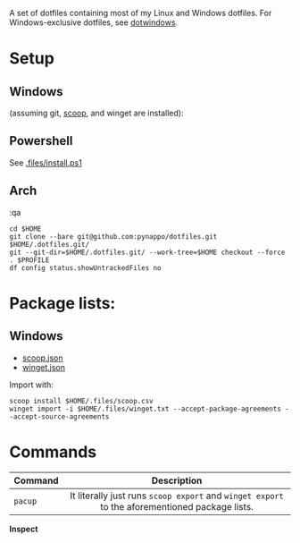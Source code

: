 A set of dotfiles containing most of my Linux and Windows dotfiles. For Windows-exclusive dotfiles, see [dotwindows](https://github.com/pynappo/dotwindows).

# Setup

## Windows

(assuming git, [scoop](https://github.com/ScoopInstaller/Scoop), and winget are installed):

## Powershell

See [.files/install.ps1](./.files/scoop.json)

## Arch
:qa

```
cd $HOME
git clone --bare git@github.com:pynappo/dotfiles.git $HOME/.dotfiles.git/
git --git-dir=$HOME/.dotfiles.git/ --work-tree=$HOME checkout --force
. $PROFILE
df config status.showUntrackedFiles no
```

# Package lists:
## Windows
- [scoop.json](.files/scoop.json)
- [winget.json](.files/winget.json)

Import with:
```
scoop install $HOME/.files/scoop.csv
winget import -i $HOME/.files/winget.txt --accept-package-agreements --accept-source-agreements
```
# Commands
|Command|Description|
|:-|:-:|
|```pacup```|It literally just runs ```scoop export``` and ```winget export``` to the aforementioned package lists.|

**Inspect**

